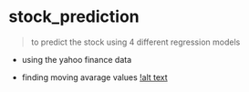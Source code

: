 # stock_prediction
> to predict the stock using 4 different regression models
* using the yahoo finance data

* finding moving avarage values
[!alt text](https://github.com/raita0100/stock_prediction/images/Unknown.png)
